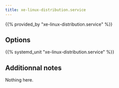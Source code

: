 ```yaml
---
title: xe-linux-distribution.service
---
```


{{% provided_by "xe-linux-distribution.service" %}}

## Options

{{% systemd_unit "xe-linux-distribution.service" %}}

## Additionnal notes

Nothing here.